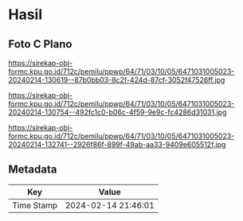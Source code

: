 # Hasil

## Foto C Plano

https://sirekap-obj-formc.kpu.go.id/712c/pemilu/ppwp/64/71/03/10/05/6471031005023-20240214-130619--87b0bb03-8c2f-424d-87cf-3052f47526ff.jpg

https://sirekap-obj-formc.kpu.go.id/712c/pemilu/ppwp/64/71/03/10/05/6471031005023-20240214-130754--492fc1c0-b06c-4f59-9e9c-fc4286d31031.jpg

https://sirekap-obj-formc.kpu.go.id/712c/pemilu/ppwp/64/71/03/10/05/6471031005023-20240214-132741--2926f86f-899f-49ab-aa33-9409e605512f.jpg


## Metadata

| Key        | Value               |
| ---------- | ------------------- |
| Time Stamp | 2024-02-14 21:46:01 |



